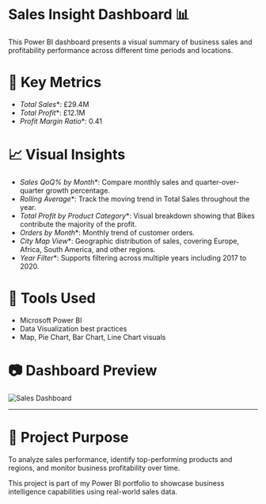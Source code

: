 # Sales Insight Dashboard 📊

This Power BI dashboard presents a visual summary of business sales and profitability performance across different time periods and locations.

# 🚀 Key Metrics
- *Total Sales**: £29.4M  
- *Total Profit**: £12.1M  
- *Profit Margin Ratio**: 0.41  

# 📈 Visual Insights
- *Sales QoQ% by Month**: Compare monthly sales and quarter-over-quarter growth percentage.
- *Rolling Average**: Track the moving trend in Total Sales throughout the year.
- *Total Profit by Product Category**: Visual breakdown showing that Bikes contribute the majority of the profit.
- *Orders by Month**: Monthly trend of customer orders.
- *City Map View**: Geographic distribution of sales, covering Europe, Africa, South America, and other regions.
- *Year Filter**: Supports filtering across multiple years including 2017 to 2020.

# 📌 Tools Used
- Microsoft Power BI
- Data Visualization best practices
- Map, Pie Chart, Bar Chart, Line Chart visuals

# 📷 Dashboard Preview
![Sales Dashboard](SALES_DASHBOARD.png)

---

# 📁 Project Purpose
To analyze sales performance, identify top-performing products and regions, and monitor business profitability over time.

This project is part of my Power BI portfolio to showcase business intelligence capabilities using real-world sales data.
